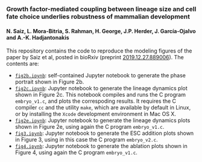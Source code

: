 ### Growth factor-mediated coupling between lineage size and cell fate choice underlies robustness of mammalian development

#### N. Saiz, L. Mora-Bitria, S. Rahman, H. George, J.P. Herder, J. García-Ojalvo and A.-K. Hadjantonakis

This repository contains the code to reproduce the modeling figures of the paper by Saiz et al, posted in bioRxiv (preprint [2019.12.27.889006](http://dx.doi.org/10.1101/2019.12.27.889006)). The contents are:

* [`fig2b.ipynb`](fig2b.ipynb): self-contained Jupyter notebook to generate the phase portrait shown in Figure 2b.
* [`fig2c.ipynb`](fig2c.ipynb): Jupyter notebook to generate the lineage dynamics plot shown in Figure 2c. This notebook compiles and runs the C program `embryo_v1.c`, and plots the correspoding results. It requires the C compiler `cc` and the utility `make`, which are available by default in Linux, or by installing the `Xcode` development environment in Mac OS X.
* [`fig2e.ipynb`](fig2e.ipynb): Jupyter notebook to generate the lineage dynamics plots shown in Figure 2e, using again the C program `embryo_v1.c`.
* [`fig3.ipynb`](fig3.ipynb): Jupyter notebook to generate the ESC addition plots shown in Figure 3, using in this case the C program `embryo_v2.c`.
* [`fig4.ipynb`](fig4.ipynb): Jupyter notebook to generate the ablation plots shown in Figure 4, using again the C program `embryo_v1.c`.
